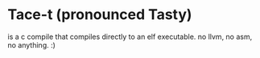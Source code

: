 # Tace-t (pronounced Tasty)

is a c compile that compiles directly to an elf executable. no llvm, no asm, no anything. :)
